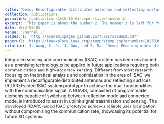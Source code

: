 ```yaml
---
title: "Demo: Reconfigurable distributed antennas and reflecting surface (RDARS)-aided integrated sensing and communication system"
collection: publications
permalink: /publication/2010-10-01-paper-title-number-2
excerpt: 'This paper is about the number 2. The number 3 is left for future work.'
date: 2023-09-05
venue: 'Journal 1'
slidesurl: 'http://academicpages.github.io/files/slides2.pdf'
paperurl: 'https://ieeexplore.ieee.org/stamp/stamp.jsp?arnumber=10233300'
citation: 'J. Wang, C. Ji, J. Guo, and S. Ma, “Demo: Reconfigurable distributed antennas and reflecting surface (RDARS)-aided integrated sensing and communication system,” in Proc. IEEE ICCC, 2023, pp. 1–2.'
---
```


Integrated sensing and communication (ISAC) system has been envisioned as a promising technology to be applied in future applications requiring both communication and high-accuracy sensing. Different from most research focusing on theoretical analysis and optimization in the area of ISAC, we implement a reconfigurable distributed antennas and reflecting surfaces (RDARS)-aided ISAC system prototype to achieve the dual-functionalities with the communication signal. A RDARS, composed of programmable elements capable of switching between reflection mode and connected mode, is introduced to assist in uplink signal transmission and sensing. The developed RDARS-aided ISAC prototype achieves reliable user localization without compromising the communication rate, showcasing its potential for future 6G systems.
